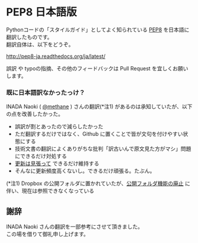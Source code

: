 # PEP8 日本語版

Pythonコードの「スタイルガイド」としてよく知られている [PEP8](https://github.com/python/peps/blob/main/peps/pep-0008.rst) を日本語に翻訳したものです。  
翻訳自体は、以下をどうぞ。

http://pep8-ja.readthedocs.org/ja/latest/

誤訳 や typoの指摘、その他のフィードバックは Pull Request を宜しくお願いします。

### 既に日本語訳なかったっけ？

INADA Naoki ( [@methane](https://twitter.com/methane) ) さんの翻訳(\*注1) があるのは承知していたが、以下の点を改善したかった。

- 誤訳が割とあったので減らしたかった
- ただ翻訳するだけではなく、Github に置くことで皆が文句を付けやすい状態にする
- 技術文書の翻訳によくありがちな批判「訳古いんで原文見た方がマシ」問題にできるだけ対処する
 - [更新は見張って](https://github.com/python/peps/commits/main/peps/pep-0008.rst) できるだけ維持する
 - そんなに更新頻度高くないし。できるだけ頑張る。たぶん。

(\*注1) Dropbox の公開フォルダに置かれていたが、[公開フォルダ機能の廃止](https://www.dropbox.com/help/files-folders/public-folder) に伴い、現在は参照できなくなっている

## 謝辞

INADA Naoki さんの翻訳を一部参考にさせて頂きました。  
この場を借りて御礼申し上げます。
